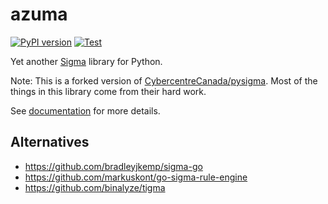 # azuma

[![PyPI version](https://badge.fury.io/py/azuma.svg)](https://badge.fury.io/py/azuma)
[![Test](https://github.com/ninoseki/azuma/actions/workflows/test.yml/badge.svg)](https://github.com/ninoseki/azuma/actions/workflows/test.yml)

Yet another [Sigma](https://github.com/SigmaHQ/sigma) library for Python.

Note: This is a forked version of [CybercentreCanada/pysigma](https://github.com/CybercentreCanada/pysigma). Most of the things in this library come from their hard work.

See [documentation](https://ninoseki.github.io/azuma/) for more details.

## Alternatives

- https://github.com/bradleyjkemp/sigma-go
- https://github.com/markuskont/go-sigma-rule-engine
- https://github.com/binalyze/tigma
